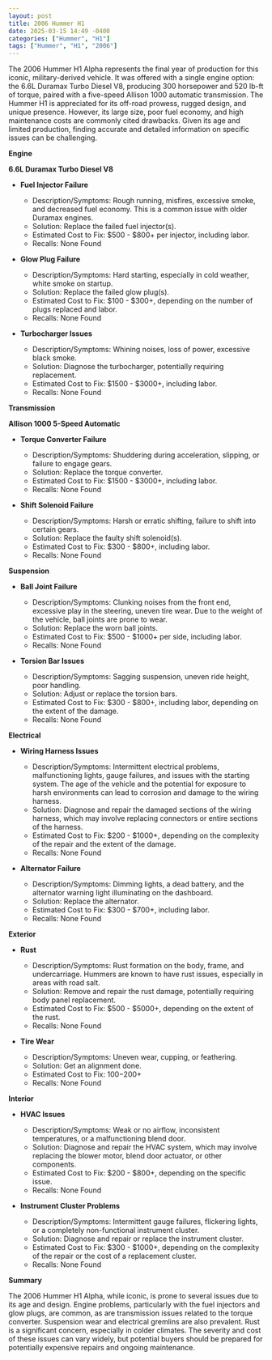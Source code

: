 ```yaml
---
layout: post
title: 2006 Hummer H1
date: 2025-03-15 14:49 -0400
categories: ["Hummer", "H1"]
tags: ["Hummer", "H1", "2006"]
---
```

The 2006 Hummer H1 Alpha represents the final year of production for this iconic, military-derived vehicle. It was offered with a single engine option: the 6.6L Duramax Turbo Diesel V8, producing 300 horsepower and 520 lb-ft of torque, paired with a five-speed Allison 1000 automatic transmission. The Hummer H1 is appreciated for its off-road prowess, rugged design, and unique presence. However, its large size, poor fuel economy, and high maintenance costs are commonly cited drawbacks. Given its age and limited production, finding accurate and detailed information on specific issues can be challenging.

**Engine**

**6.6L Duramax Turbo Diesel V8**

*   **Fuel Injector Failure**
    *   Description/Symptoms: Rough running, misfires, excessive smoke, and decreased fuel economy. This is a common issue with older Duramax engines.
    *   Solution: Replace the failed fuel injector(s).
    *   Estimated Cost to Fix: $500 - $800+ per injector, including labor.
    *   Recalls: None Found

*   **Glow Plug Failure**
    *   Description/Symptoms: Hard starting, especially in cold weather, white smoke on startup.
    *   Solution: Replace the failed glow plug(s).
    *   Estimated Cost to Fix: $100 - $300+, depending on the number of plugs replaced and labor.
    *   Recalls: None Found

*   **Turbocharger Issues**
    *   Description/Symptoms: Whining noises, loss of power, excessive black smoke.
    *   Solution: Diagnose the turbocharger, potentially requiring replacement.
    *   Estimated Cost to Fix: $1500 - $3000+, including labor.
    *   Recalls: None Found

**Transmission**

**Allison 1000 5-Speed Automatic**

*   **Torque Converter Failure**
    *   Description/Symptoms: Shuddering during acceleration, slipping, or failure to engage gears.
    *   Solution: Replace the torque converter.
    *   Estimated Cost to Fix: $1500 - $3000+, including labor.
    *   Recalls: None Found

*   **Shift Solenoid Failure**
    *   Description/Symptoms: Harsh or erratic shifting, failure to shift into certain gears.
    *   Solution: Replace the faulty shift solenoid(s).
    *   Estimated Cost to Fix: $300 - $800+, including labor.
    *   Recalls: None Found

**Suspension**

*   **Ball Joint Failure**
    *   Description/Symptoms: Clunking noises from the front end, excessive play in the steering, uneven tire wear. Due to the weight of the vehicle, ball joints are prone to wear.
    *   Solution: Replace the worn ball joints.
    *   Estimated Cost to Fix: $500 - $1000+ per side, including labor.
    *   Recalls: None Found

*   **Torsion Bar Issues**
    *   Description/Symptoms: Sagging suspension, uneven ride height, poor handling.
    *   Solution: Adjust or replace the torsion bars.
    *   Estimated Cost to Fix: $300 - $800+, including labor, depending on the extent of the damage.
    *   Recalls: None Found

**Electrical**

*   **Wiring Harness Issues**
    *   Description/Symptoms: Intermittent electrical problems, malfunctioning lights, gauge failures, and issues with the starting system. The age of the vehicle and the potential for exposure to harsh environments can lead to corrosion and damage to the wiring harness.
    *   Solution: Diagnose and repair the damaged sections of the wiring harness, which may involve replacing connectors or entire sections of the harness.
    *   Estimated Cost to Fix: $200 - $1000+, depending on the complexity of the repair and the extent of the damage.
    *   Recalls: None Found

*   **Alternator Failure**
    *   Description/Symptoms: Dimming lights, a dead battery, and the alternator warning light illuminating on the dashboard.
    *   Solution: Replace the alternator.
    *   Estimated Cost to Fix: $300 - $700+, including labor.
    *   Recalls: None Found

**Exterior**

*   **Rust**
    *   Description/Symptoms: Rust formation on the body, frame, and undercarriage. Hummers are known to have rust issues, especially in areas with road salt.
    *   Solution: Remove and repair the rust damage, potentially requiring body panel replacement.
    *   Estimated Cost to Fix: $500 - $5000+, depending on the extent of the rust.
    *   Recalls: None Found

*   **Tire Wear**
    *   Description/Symptoms: Uneven wear, cupping, or feathering.
    *   Solution: Get an alignment done.
    *   Estimated Cost to Fix: $100-$200+
    *   Recalls: None Found

**Interior**

*   **HVAC Issues**
    *   Description/Symptoms: Weak or no airflow, inconsistent temperatures, or a malfunctioning blend door.
    *   Solution: Diagnose and repair the HVAC system, which may involve replacing the blower motor, blend door actuator, or other components.
    *   Estimated Cost to Fix: $200 - $800+, depending on the specific issue.
    *   Recalls: None Found

*   **Instrument Cluster Problems**
    *   Description/Symptoms: Intermittent gauge failures, flickering lights, or a completely non-functional instrument cluster.
    *   Solution: Diagnose and repair or replace the instrument cluster.
    *   Estimated Cost to Fix: $300 - $1000+, depending on the complexity of the repair or the cost of a replacement cluster.
    *   Recalls: None Found

**Summary**

The 2006 Hummer H1 Alpha, while iconic, is prone to several issues due to its age and design. Engine problems, particularly with the fuel injectors and glow plugs, are common, as are transmission issues related to the torque converter. Suspension wear and electrical gremlins are also prevalent. Rust is a significant concern, especially in colder climates. The severity and cost of these issues can vary widely, but potential buyers should be prepared for potentially expensive repairs and ongoing maintenance.

